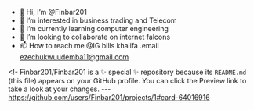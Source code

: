 - 👋 Hi, I’m @Finbar201
- 👀 I’m interested in business trading and Telecom
- 🌱 I’m currently learning computer engineering
- 💞️ I’m looking to collaborate on internet falcons
- 📫 How to reach me @IG bills khalifa .email ezechukwuudemba11@gmail.com

<!-
Finbar201/Finbar201 is a ✨ special ✨ repository because its `README.md` (this file) appears on your GitHub profile.
You can click the Preview link to take a look at your changes.
---https://github.com/users/Finbar201/projects/1#card-64016916
